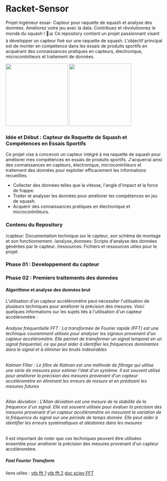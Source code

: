 # Racket-Sensor
Projet ingénieur essai- Capteur pour raquette de squash et analyse des données. Améliorez votre jeu avec la data. Contribuez et révolutionnez le monde du squash ! 🎾📊
Ce repository contient un projet passionnant visant à développer un capteur fixé sur une raquette de squash. L'objectif principal est de monter en compétence dans les essais de produits sportifs en acquérant des connaissances pratiques en capteurs, électronique, microcontrôleurs et traitement de données.

<img src="https://centralclub.fr/wp-content/uploads/2022/09/image10.jpg" height="200px"></a>
<img src="https://github.com/agounand/Racket-Sensor/assets/125287388/dcc4cb73-f92a-4768-bf52-f9cb160e7de3" height="200px"></a>


### Idée et Début : Capteur de Raquette de Squash et Compétences en Essais Sportifs
Ce projet vise à concevoir un capteur intégré à ma raquette de squash pour améliorer mes compétences en essais de produits sportifs. J'acquerrai ainsi des connaissances en capteurs, électronique, microcontrôleurs et traitement des données pour exploiter efficacement les informations recueillies.

- Collecter des données telles que la vitesse, l'angle d'impact et la force de frappe.
- Traiter et analyser les données pour améliorer les compétences en jeu de squash.
- Acquérir des connaissances pratiques en électronique et microcontrôleurs.

### Contenu du Repository
/capteur: Documentation technique sur le capteur, son schéma de montage et son fonctionnement.
/analyse_donnees: Scripts d'analyse des données générées par le capteur.
/ressources: Fichiers et ressources utiles pour le projet.

### Phase 01 : Developpement du capteur


### Phase 02 : Premiers traitements des données

#### Algorithme et analyse des données brut
L'utilisation d'un capteur accéléromètre peut nécessiter l'utilisation de plusieurs techniques pour améliorer la précision des mesures. Voici quelques informations sur les sujets liés à l'utilisation d'un capteur accéléromètre :

###### Analyse fréquentielle FFT : La transformée de Fourier rapide (FFT) est une technique couramment utilisée pour analyser les signaux provenant d'un capteur accéléromètre. Elle permet de transformer un signal temporel en un signal fréquentiel, ce qui peut aider à identifier les fréquences dominantes dans le signal et à éliminer les bruits indésirables

###### Kalman Filter : Le filtre de Kalman est une méthode de filtrage qui utilise une série de mesures pour estimer l'état d'un système. Il est souvent utilisé pour améliorer la précision des mesures provenant d'un capteur accéléromètre en éliminant les erreurs de mesure et en prédisant les mesures futures

###### Allan déviation : L'Allan déviation est une mesure de la stabilité de la fréquence d'un signal. Elle est souvent utilisée pour évaluer la précision des mesures provenant d'un capteur accéléromètre en mesurant la variation de la fréquence du signal sur une période de temps donnée. Elle peut aider à identifier les erreurs systématiques et aléatoires dans les mesures

Il est important de noter que ces techniques peuvent être utilisées ensemble pour améliorer la précision des mesures provenant d'un capteur accéléromètre.

##### Fast Fourier Transform

liens utiles :
[ytb fft 1](https://www.youtube.com/watch?v=aqa6vyGSdos&ab_channel=ZettaBytes%2CEPFL)
[ytb fft 2](https://www.youtube.com/watch?v=qz0MLVh7Gok&ab_channel=MadgeTech%2CInc.)
[doc scipy FFT](https://docs.scipy.org/doc/scipy/tutorial/fft.html)




